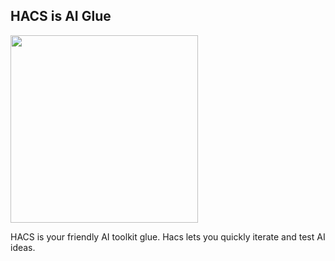 ## HACS is AI Glue

<img height = "300" src= "https://github.com/user-attachments/assets/f0b297f2-ed06-40ef-b73f-b28188b3a4b5">

HACS is your friendly AI toolkit glue. Hacs lets you quickly iterate and test AI ideas.  
